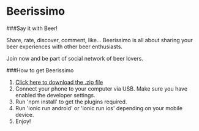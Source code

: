 # Beerissimo

###Say it with Beer!

Share, rate, discover, comment, like… Beerissimo is all about sharing 
your beer experiences with other beer enthusiasts.

Join now and be part of social network of beer lovers.

###How to get Beerissimo
1. [Click here to download the .zip file](/jamiamikko/BeerissimoApp/archive/master.zip)
2. Connect your phone to your computer via USB. Make sure you have enabled the developer settings.
3. Run 'npm install' to get the plugins required.
4. Run 'ionic run android' or 'ionic run ios' depending on your mobile device.
5. Enjoy!
